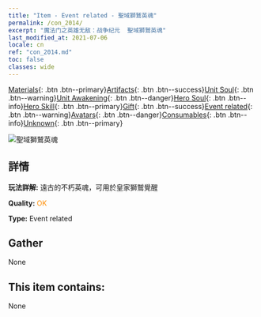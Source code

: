 ```yaml
---
title: "Item - Event related - 聖域獅鷲英魂"
permalink: /con_2014/
excerpt: "魔法门之英雄无敌：战争纪元  聖域獅鷲英魂"
last_modified_at: 2021-07-06
locale: cn
ref: "con_2014.md"
toc: false
classes: wide
---
```

 [Materials](/ItemsCN/){: .btn .btn--primary}[Artifacts](/ItemsCN/Artifacts/){: .btn .btn--success}[Unit Soul](/ItemsCN/UnitSoul/){: .btn .btn--warning}[Unit Awakening](/ItemsCN/UnitAwakening/){: .btn .btn--danger}[Hero Soul](/ItemsCN/HeroSoul/){: .btn .btn--info}[Hero Skill](/ItemsCN/HeroSkill/){: .btn .btn--primary}[Gift](/ItemsCN/Gift/){: .btn .btn--success}[Event related](/ItemsCN/Events/){: .btn .btn--warning}[Avatars](/ItemsCN/Avatars/){: .btn .btn--danger}[Consumables](/ItemsCN/Consumables/){: .btn .btn--info}[Unknown](/ItemsCN/Unknown/){: .btn .btn--primary}

 ![聖域獅鷲英魂](/images/t/juexing_103.jpg)

## 詳情
 **玩法詳解:** 遠古的不朽英魂，可用於皇家獅鷲覺醒

 **Quality:** <span style="color: #FF8C00">OK</span>

 **Type:** Event related

## Gather

  None

## This item contains:

  None

